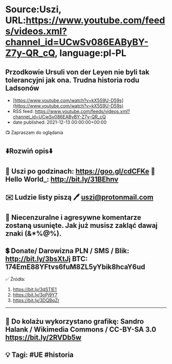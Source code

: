 # Source:Uszi, URL:https://www.youtube.com/feeds/videos.xml?channel_id=UCwSv086EAByBY-Z7y-QR_cQ, language:pl-PL

## Przodkowie Ursuli von der Leyen nie byli tak tolerancyjni jak ona. Trudna historia rodu Ladsonów
 - [https://www.youtube.com/watch?v=kX5S9U-D59s](https://www.youtube.com/watch?v=kX5S9U-D59s)
 - RSS feed: https://www.youtube.com/feeds/videos.xml?channel_id=UCwSv086EAByBY-Z7y-QR_cQ
 - date published: 2021-12-13 00:00:00+00:00

📺 Zapraszam do oglądania

⬇️Rozwiń opis⬇️
------------------------------------------------------------
👀 Uszi po godzinach: https://goo.gl/cdCFKe
👀 Hello World_: http://bit.ly/31BEhnv
------------------------------------------------------------
✉️ Ludzie listy piszą 
🖊️ uszi@protonmail.com
------------------------------------------------------------
👺 Niecenzuralne i agresywne komentarze zostaną usunięte.  Jak już musisz zakląć dawaj znaki (&*%@%).
------------------------------------------------------------
💲 Donate/ Darowizna
PLN / SMS / Blik: http://bit.ly/3bsXtJj
BTC: 174EmE88YFtvs6fuM8ZL5yYbik8hcaY6ud
-------------------------------------------------------------
✅ Źródła:
1. https://bit.ly/3dSTlE1
2. https://bit.ly/3oPj9Y7
3. https://bit.ly/3DQBqZr
---------------------------------------------------------------
🎴 Do kolażu wykorzystano grafikę: 
Sandro Halank / Wikimedia Commons / CC-BY-SA 3.0
https://bit.ly/2RVDb5w
---------------------------------------------------------------
💡 Tagi: #UE #historia
--------------------------------------------------------------

